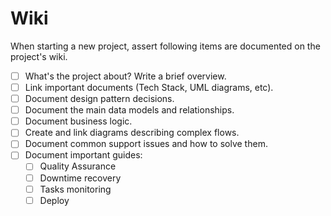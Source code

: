 # Wiki

When starting a new project, assert following items are documented on the project's wiki.

- [ ] What's the project about? Write a brief overview.
- [ ] Link important documents (Tech Stack, UML diagrams, etc).
- [ ] Document design pattern decisions.
- [ ] Document the main data models and relationships.
- [ ] Document business logic.
- [ ] Create and link diagrams describing complex flows.
- [ ] Document common support issues and how to solve them.
- [ ] Document important guides:
  - [ ] Quality Assurance
  - [ ] Downtime recovery
  - [ ] Tasks monitoring
  - [ ] Deploy